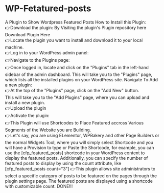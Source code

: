 # WP-Fetatured-posts
A Plugin to Show Wordpress Featured Posts
How to Install this Plugin:
<br>
👉Download the plugin: By Visiting the plugin's Plugin repository here Download Plugin Here
<br>
👉Locate the plugin you want to install and download it to your local machine.
<br>
👉Log in to your WordPress admin panel:
<br>
👉Navigate to the Plugins page:
<br>
👉Once logged in, locate and click on the "Plugins" tab in the left-hand sidebar of the admin dashboard.
This will take you to the "Plugins" page, which lists all the installed plugins on your WordPress site. Navigate To Add a new plugin:
<br>
👉At the top of the "Plugins" page, click on the "Add New" button.
<br>
This will take you to the "Add Plugins" page, where you can upload and install a new plugin.
<br>
👉Upload the plugin
<br>
👉Activate the plugin:
<br>
👉This Plugin will use Shortcodes to Place Featured accross Various Segments of the Website you are Building.
<br>
👉Let's say, you are using ELementor, WPBakery and other Page Builders or the normal Widgets Tool, where you will simply select Shortcode and you will have a Provision to type or Paste the Shortcode, for example, you can use the [cfp_featured_posts] shortcode in your WordPress content to display the featured posts. Additionally, you can specify the number of featured posts to display by using the count attribute, like [cfp_featured_posts count="3"]
👉This plugin allows site administrators to select a specific category of posts to be featured on the pages through the plugin settings page. The featured posts are displayed using a shortcode with customizable count.
DONE!!!
